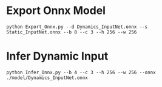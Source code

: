 # Export Onnx Model
```python Export_Onnx.py --d Dynamics_InputNet.onnx --s Static_InputNet.onnx --b 8 --c 3 --h 256 --w 256```  <br />
# Infer Dynamic Input
```python Infer_Onnx.py --b 4 --c 3 --h 256 --w 256 --onnx ./model/Dynamics_InputNet.onnx```
